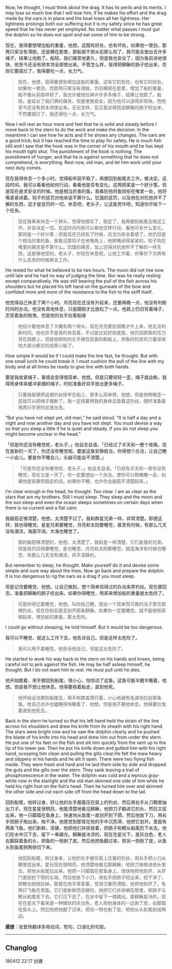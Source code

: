 Now, he thought, I must think about the drag. It has its perils and its merits. I may lose so much line that I will lose him, if he makes his effort and the drag made by the oars is in place and the boat loses all her lightness. Her lightness prolongs both our suffering but it is my safety since he has great speed that he has never yet employed. No matter what passes I must gut the dolphin so he does not spoil and eat some of him to be strong.

现在，我得要想增加船的重量，他想。这既有好处，也有坏处，如果他一使劲，那两只桨没有滑脱，还是横在那里，那船就不想从前那么轻了，我可能会放出去许多绳子，结果让他跑了。船轻，我们痛苦地更久，但是我也安全了，因为鱼前进地很快，他至今还没有把本领全部使出来。不管怎么样，我得把鲯鳅的肠子挖出来，否则它要腐烂了，我得要吃一点，长力气。

> 现在，他想，我得要想到增加这船的重量。这有它的危险，也有它的好处。如果他一使劲，而那两只桨没有滑脱，仍旧横担在那里，增加了船的重量，船不像从前那样轻了，我也许被他拉掉许许多多绳子，结果让他跑了。船轻，是延长了我们俩的痛苦，但是使我安全，因为他可以游得非常快，而他至今还没有把本领使出来。无论怎样，反正我总得把这鲯鳅的肠子挖出来，不然要腐烂了，我还得吃一点，长力气。
Now I will rest an hour more and feel that he is solid and steady before I move back to the stern to do the work and make the decision. In the meantime I can see how he acts and if he shows any changes. The oars are a good trick; but it has reached the time to play for safety. He is much fish still and I saw that the hook was in the corner of his mouth and he has kept his mouth tight shut. The punishment of the hook is nothing. The punishment of hunger, and that he is against something that he does not comprehend, is everything. Rest now, old man, and let him work until your next duty comes.

现在我得休息一个多小时，觉得船牢固平稳了，再挪回到船尾去工作，做决定。这段时间，我可以看看他如何行动，看看他是否有变化。这两把桨是一个好计策，但是现在是求安全的时候。他是相当厉害的鱼，我看到他将鱼钩衔在嘴里一处，他将嘴紧紧闭着。钩子的惩罚对他来说不算什么。饥饿的惩罚，以及他在对抗他并不了解的东西，这才是惩罚的一切。休息吧，老头子，让这鱼劳作吧，知道你开始下一个任务。

> 现在我再来休息一个钟头，觉得他踏实了，稳定了，我再挪到船尾去做这工作，并且决定一切。在这时间内我可以看他怎样行动，看他可有什么变化。那将是一个好计策；但是现在已经到了时候，应当为安全着想了。他仍旧是个相当厉害的鱼，我看见那钩子在他嘴角上，他把嘴闭得紧紧的。钩子钩在嘴里的痛苦是不算什么。饥饿的痛苦，加上还得对抗他所不了解的一样东西，这是够他受的。老头子，你现在休息吧，让他工作着，你等你下次再有什么任务的时候再去工作。
He rested for what he believed to be two hours. The moon did not rise now until late and he had no way of judging the time. Nor was he really resting except comparatively. He was still bearing the pull of the fish across his shoulders but he placed his left hand on the gunwale of the bow and confided more and more of the resistance to the fish to the skiff itself.

他觉得自己休息了两个小时。月亮现在还没有升起来，还要再晚一点，他没有判断时间的办法。他没有真地休息，只是跟刚才比放松了一点。他肩上仍旧背着绳子，忍受着鱼的拖曳，但是他的左手拉着船缘

> 他估计着他休息了大概有两个钟头。现在月亮要到很晚才升上来，他无法判断时间。他也并不是真的休息着，不过是比较好些就是。他仍旧把鱼的压力背在肩膀上，但是他把他的左手搁在前面的船舷上，把鱼的抗拒的力量渐渐地大部分都交托给那小船了。
How simple it would be if I could make the line fast, he thought. But with one small lurch he could break it. I must cushion the pull of the line with my body and at all times be ready to give line with both hands.

要是我收紧绳子，事情会变得很简单，他想。但是只要轻轻一歪，绳子就会断。我得用身体来缓冲紧绷的绳子，时刻准备好双手放出更多绳子。

> 只要我能够把这根钓丝拴牢在船上，那多么简单呀，他想。但是他稍微歪一歪就可以把绳子绷断了。我一定得要用我的身体去垫着这钓丝，随时准备着用两只手把钓丝放出去。
 “But you have not slept yet, old man,” he said aloud. “It is half a day and a night and now another day and you have not slept. You must devise a way so that you sleep a little if he is quiet and steady. If you do not sleep you might become unclear in the head.”

「但是你还没有睡觉呢，老头子，」他自言自语。「已经过了半天和一整个夜晚，现在是新的一天了，你还没有睡觉呢。要是这鱼安静稳当，你得想个办法，让自己睡一小会儿。要是你不睡会儿，头脑可能会不清楚。」

> 「可是你还没有睡觉呢，老头子，」他自言自语。「已经有半天和一夜你没有睡觉，现在又是一天了。你一定要想出一个办法，使你可以稍微睡一会，如果他是安静而稳定的话。如果你不睡，也许你会脑筋不清楚起来。」

I’m clear enough in the head, he thought. Too clear. I am as clear as the stars that are my brothers. Still I must sleep. They sleep and the moon and the sun sleep and even the ocean sleeps sometimes on certain days when there is no current and a flat calm.

我脑筋足够清楚，他想。太清楚不过了。我和群星兄弟一样，非常清楚。即便这样，我也得睡觉。星星兄弟要睡觉，月亮和太阳要睡觉，甚至有时候，有那么几天没有潮流，海面平阔，大海也睡觉了。

> 我的脑筋够清楚的，他想。太清楚了。我和星一样清楚，它们是我的兄弟。但是我仍旧得要睡觉，星也睡觉，月亮和太阳都睡觉，就连海洋有时候也睡觉，有那么几天没有潮流，风平浪静的。
But remember to sleep, he thought. Make yourself do it and devise some simple and sure way about the lines. Now go back and prepare the dolphin. It is too dangerous to rig the oars as a drag if you must sleep.

但是记住要睡觉，他想。让自己做到，想个简单信得过的办法来弄钓丝。现在挪回去，准备把鲯鳅的肠子挖出来。如果你得睡觉，用桨来增加船的重量就太危险了。

> 可是你得记着睡觉，他想。叫你自己睡，想出一个简单而可靠的法子管住那根钓丝。现在你到后面去剖开那条鲯鳅。如果你一定要睡觉，就不能够把桨绑起来，增加船的重量，那太危险。
I could go without sleeping, he told himself. But it would be too dangerous.

我可以不睡觉，就这么工作下去，他告诉自己。但是这样太危险了。

> 我可以用不着睡觉，他告诉他自己。但是这太危险了。
He started to work his way back to the stern on his hands and knees, being careful not to jerk against the fish. He may be half asleep himself, he thought. But I do not want him to rest. He must pull until he dies.

他开始跪着，用手挪回到船尾，很小心，怕惊动了这鱼。这鱼可能半醒半睡着，他想。但是我不想让他休息。他得要拖着船走，直到他死。

> 他开始设法挪到船尾去，用手和膝盖爬行着，小心地避免急遽地拉扯那条鱼。他自己也许也瞌睡得快睡着了，他想。但是我不要他休息。他得要拉曳着直到他死去。
Back in the stern he turned so that his left hand held the strain of the line across his shoulders and drew his knife from its sheath with his right hand. The stars were bright now and he saw the dolphin clearly and he pushed the blade of his knife into his head and drew him out from under the stern. He put one of his feet on the fish and slit him quickly from the vent up to the tip of his lower jaw. Then he put his knife down and gutted him with his right hand, scooping him clean and pulling the gills clear.He felt the maw heavy and slippery in his hands and he slit it open. There were two flying fish inside. They were fresh and hard and he laid them side by side and dropped the guts and the gills over the stern. They sank leaving a trail of phosphorescence in the water. The dolphin was cold and a leprous gray-white now in the starlight and the old man skinned one side of him while he held his right foot on the fish’s head. Then he turned him over and skinned the other side and cut each side off from the head down to the tail.


回到船尾，他转过身，好让他的左手握着压在肩上的钓丝，然后用右手从刀鞘里抽出刀子。现在星星很明亮，他能清楚地看见鲯鳅，他把刀子戳进它的头，然后又拔出来。他一只脚踏在鱼身上，快速地从鱼尾一直划开到下颌。然后他放下刀，用右手把肠子掏出来，掏干净。他感觉到那胃在他的手中沉而滑，他把它划开。里面有两条飞鱼。他们新鲜，坚硬，他把他们并排放着，把肠子和鰓从船尾扔下水去。他们在水中沉下去，留下一串磷光。鲯鳅是冰凉的，现在在星光下，是灰白色，老人右脚踩着鱼的头，把鱼的一侧剥了皮。然后他把鱼翻过来，把另一侧剥了皮，从鱼头到鱼尾把两侧切下来。

> 他回到船尾，转过身来，让他的左手握住肩上压着的钓丝，用右手把小刀从鞘里拔出来。星光现在很明亮，他清楚地看见那鲯鳅，他把刀锋揿进他头里去，把他从船尾拉出来。他把一只脚踏在那鱼身上，很快地把他剖开，从肝门直剖到下颚的尖端。然后他放下小刀，用右手把肠子挖出来，挖干净了，把鰓也统统拉掉。那胃在他手里拿着，觉得沉重而滑腻，他把他剖开了。有两只飞鱼在里面。它们是新鲜而坚硬的，他把它们并排搁在那里，把肠子与鰓从船尾丢下去。它们沉下去了，在水中留下一缕磷光。那鲯鳅是冷的，现在在星光下看来是一种鳞状的灰白色，老人把他身体的一边剥了皮，右脚踏在鱼头上。然后他把他翻了过来，把另一侧也剥了皮，把他从头到尾剖成两边。


**感想**：张爱玲翻译多用动词，短句，口语化的句型。

---
## Changlog
180412 22:17 创建












